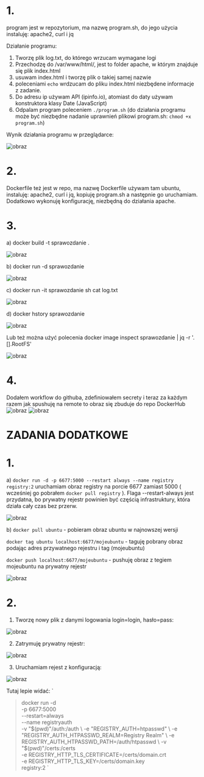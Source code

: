 # 1.
program jest w repozytorium, ma nazwę program.sh, do jego użycia instaluję: apache2, curl i jq

Działanie programu:

1. Tworzę plik log.txt, do którego wrzucam wymagane logi
2. Przechodzę do /var/www/html/, jest to folder apache, w którym znajduje się plik index.html
3. usuwam index.html i tworzę plik o takiej samej nazwie
4. poleceniami `echo` wrdzucam do pliku index.html niezbędene informacje z zadanie. 
5. Do adresu ip używam API (ipinfo.io), atomiast do daty używam konstruktora klasy Date (JavaScript)
6. Odpalam program poleceniem `./program.sh` (do działania programu może być niezbędne nadanie uprawnień plikowi program.sh: `chmod +x program.sh`)

Wynik działania programu w przeglądarce:


![obraz](https://user-images.githubusercontent.com/53970326/141271011-66c73195-6b96-4b25-a647-80785a9dfbb3.png)


# 2. 
Dockerfile też jest w repo, ma nazwę Dockerfile
używam tam ubuntu, instaluję: apache2, curl i jq, kopiuję program.sh a następnie go uruchamiam. Dodatkowo wykonuję konfigurację, niezbędną do działania apache.
# 3.
  a) docker build -t sprawozdanie .
  
  ![obraz](https://user-images.githubusercontent.com/53970326/141271209-bdd855a6-1de5-4447-b4fc-6c038bf7c478.png)

  b) docker run -d sprawozdanie
  
  ![obraz](https://user-images.githubusercontent.com/53970326/141271397-bd9492e0-4b85-49de-9a6c-43e3f3dcdb38.png)

  c) docker run -it sprawozdanie sh
     cat log.txt
     
   ![obraz](https://user-images.githubusercontent.com/53970326/141272062-893896c6-f395-4f08-8545-58ce75c2839b.png)
     
  d) docker hstory sprawozdanie
  
  ![obraz](https://user-images.githubusercontent.com/53970326/141272191-ddfacc55-b30b-4bc9-af97-5f9633f940ab.png)

  Lub też można użyć polecenia docker image inspect sprawozdanie | jq -r '.[].RootFS'
  
  ![obraz](https://user-images.githubusercontent.com/53970326/141272806-e2219673-c57c-4fd6-b18f-9c2443700bf6.png)

  
# 4.
Dodałem workflow do githuba, zdefiniowałem secrety i teraz za każdym razem jak spushuję na remote to obraz się zbuduje do repo DockerHub
![obraz](https://user-images.githubusercontent.com/53970326/141201195-445f6e7d-bb99-469c-96f0-6602169e7651.png)
![obraz](https://user-images.githubusercontent.com/53970326/141201284-e1f9f2e0-83af-4af4-ae82-8f1598209c3f.png)


# ZADANIA DODATKOWE

# 1.
a) `docker run -d -p 6677:5000 --restart always --name registry registry:2` uruchamiam obraz registry na porcie 6677 zamiast 5000 ( wcześniej go pobrałem `docker pull registry` ). Flaga --restart-always jest przydatna, bo prywatny rejestr powinien być częścią infrastruktury, która działa cały czas bez przerw.

![obraz](https://user-images.githubusercontent.com/53970326/141273899-b1d60601-7dde-4bb3-86e8-73141178925a.png)

b) 
`docker pull ubuntu` - pobieram obraz ubuntu w najnowszej wersji

`docker tag ubuntu localhost:6677/mojeubuntu` - taguję pobrany obraz podając adres przywatnego rejestru i tag (mojeubuntu)

`docker push localhost:6677/mojeubuntu` - pushuję obraz z tegiem mojeubuntu na prywatny rejestr

![obraz](https://user-images.githubusercontent.com/53970326/141274172-ce522c4e-7349-4ec7-80cb-2cf1e24f5995.png)


# 2.
1. Tworzę nowy plik z danymi logowania login=login, hasło=pass:

![obraz](https://user-images.githubusercontent.com/53970326/141275866-dea2b148-302e-4ff8-8e2d-d6e098b1fa92.png)


2. Zatrymuję prywatny rejestr:

![obraz](https://user-images.githubusercontent.com/53970326/141275962-0f9a29c3-e662-4442-b681-b2292f1216e0.png)


3. Uruchamiam rejest z konfiguracją:

![obraz](https://user-images.githubusercontent.com/53970326/141277024-5483f3a8-fbe3-47a4-b90e-1a8cb7059c05.png)

Tutaj lepie widać:
`
> docker run -d \
> -p 6677:5000 \
> --restart=always \
> --name registryauth \
> -v "$(pwd)"/auth:/auth \
> -e "REGISTRY_AUTH=htpasswd" \
> -e "REGISTRY_AUTH_HTPASSWD_REALM=Registry Realm" \
> -e REGISTRY_AUTH_HTPASSWD_PATH=/auth/htpasswd \
> -v "$(pwd)"/certs:/certs \
> -e REGISTRY_HTTP_TLS_CERTIFICATE=/certs/domain.crt \
> -e REGISTRY_HTTP_TLS_KEY=/certs/domain.key \
> registry:2
`

